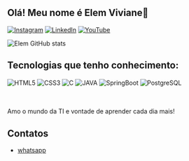 ## Olá! Meu nome é Elem Viviane👋
[![Instagram](https://img.shields.io/badge/Instagram-E4405F?style=for-the-badge&logo=instagram&logoColor=white)](https://www.instagram.com/elem.viviane/)
[![LinkedIn](https://img.shields.io/badge/LinkedIn-0077B5?style=for-the-badge&logo=linkedin&logoColor=white)](https://www.linkedin.com/in/elem-viviane-domingos-de-oliveira-451b4a267/)
[![YouTube](https://img.shields.io/badge/YouTube-FF0000?style=for-the-badge&logo=youtube&logoColor=white)](https://www.youtube.com/channel/UCepAw_ySUCPrpG2_EXwrWgg)


![Elem GitHub stats](https://github-readme-stats.vercel.app/api?username=ElemViviane&show_icons=true&theme=synthwave)

## Tecnologias que tenho conhecimento:

<div style="display: inline block">
  <img align="center" alt="HTML5" src="https://img.shields.io/badge/HTML5-E34F26?style=for-the-badge&logo=html5&logoColor=white">
  <img align="center" alt="CSS3" src="https://img.shields.io/badge/CSS3-1572B6?style=for-the-badge&logo=css3&logoColor=white">
  <img align="center" alt="C" src="https://img.shields.io/badge/C-00599C?style=for-the-badge&logo=c&logoColor=white">
  <img align="center" alt="JAVA" src="https://img.shields.io/badge/Java-ED8B00?style=for-the-badge&logo=openjdk&logoColor=white">
  <img align="center" alt="SpringBoot" src="https://img.shields.io/badge/Spring-6DB33F?style=for-the-badge&logo=spring&logoColor=white">
  <img align="center" alt="PostgreSQL" src="https://img.shields.io/badge/PostgreSQL-316192?style=for-the-badge&logo=postgresql&logoColor=white">
</div><br/>

<br/>Amo o mundo da TI e vontade de aprender cada dia mais!

## Contatos
- [whatsapp](https://wa.me/+5562991240053)<br/>
